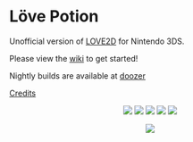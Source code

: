 # Löve Potion

Unofficial version of [LOVE2D](https://love2d.org/) for Nintendo 3DS.

Please view the [wiki](https://TurtleP.github.io/LovePotion/wiki) to get started!

Nightly builds are available at [doozer](https://doozer.io/TurtleP/LovePotion)

[Credits](https://github.com/TurtleP/LovePotion/wiki/Credits)

<p align="center">
    <img src="https://doozer.io/badge/TurtleP/LovePotion/buildstatus/master"/>
    <img src="https://img.shields.io/badge/license-MIT-blue.svg?style=flat-square"/>
    <img src="https://img.shields.io/github/stars/TurtleP/LovePotion.svg?style=flat-square"/>
    <img src="https://img.shields.io/github/issues/TurtleP/LovePotion.svg?style=flat-square"/>
    <img src="https://img.shields.io/badge/version-1.1.0-blue.svg?style=flat-square"/>
</p>

<p align="center">
    <img src="https://i.imgur.com/EcnnNZ5.png"/>
</p>
